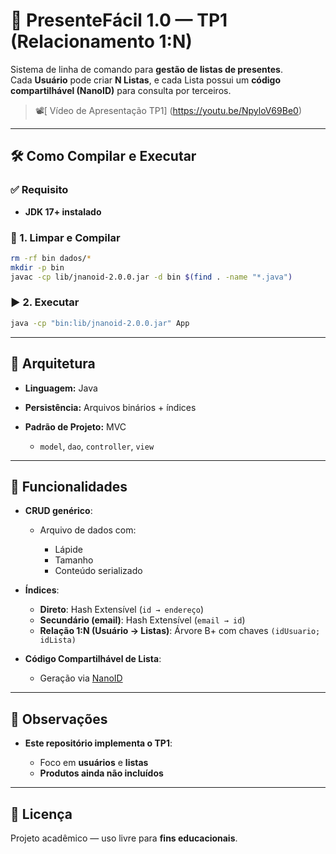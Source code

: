 # 🎁 PresenteFácil 1.0 — TP1 (Relacionamento 1:N)

Sistema de linha de comando para **gestão de listas de presentes**.  
Cada **Usuário** pode criar **N Listas**, e cada Lista possui um **código compartilhável (NanoID)** para consulta por terceiros.

> 📽️[ Vídeo de Apresentação TP1] (https://youtu.be/NpyloV69Be0)

---

## 🛠️ Como Compilar e Executar

### ✅ Requisito
- **JDK 17+ instalado**

### 🔄 1. Limpar e Compilar

```bash
rm -rf bin dados/*
mkdir -p bin
javac -cp lib/jnanoid-2.0.0.jar -d bin $(find . -name "*.java")
````

### ▶️ 2. Executar

```bash
java -cp "bin:lib/jnanoid-2.0.0.jar" App
```

---

## 🧱 Arquitetura

* **Linguagem:** Java
* **Persistência:** Arquivos binários + índices
* **Padrão de Projeto:** MVC

  * `model`, `dao`, `controller`, `view`

---

## 📂 Funcionalidades

* **CRUD genérico**:

  * Arquivo de dados com:

    * Lápide
    * Tamanho
    * Conteúdo serializado

* **Índices**:

  * **Direto**: Hash Extensível (`id → endereço`)
  * **Secundário (email)**: Hash Extensível (`email → id`)
  * **Relação 1:N (Usuário → Listas)**: Árvore B+ com chaves `(idUsuario; idLista)`

* **Código Compartilhável de Lista**:

  * Geração via [NanoID](https://github.com/aventrix/jnanoid)

---

## 📌 Observações

* **Este repositório implementa o TP1**:

  * Foco em **usuários** e **listas**
  * **Produtos ainda não incluídos**

---

## 📄 Licença

Projeto acadêmico — uso livre para **fins educacionais**.
